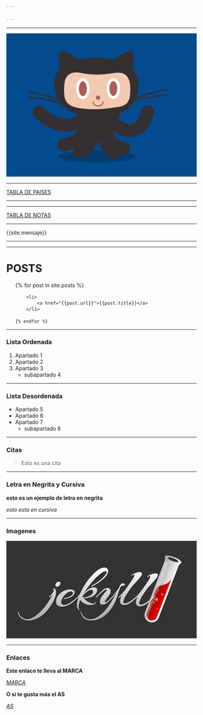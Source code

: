 ```yaml
---

---
```




---

![calamar](/images/calamar.gif)

---

[TABLA DE PAISES](ciudadespaises.md)


---


---

[TABLA DE NOTAS](notas.md)


---

{{site.mensaje}}

---

---
# POSTS
<ul>
    {% for post in site.posts %}
    
        <li>
            <a href="{{post.url}}">{{post.title}}</a>
        </li>

    {% endfor %}
</ul>

---

### Lista Ordenada
1. Apartado 1
2. Apartado 2 
3. Apartado 3
    - subapartado 4

---

### Lista Desordenada

- Apartado 5
- Apartado 6
- Apartado 7
    - subapartado 8

---

### Citas

> Esto es una cita

---


### Letra en Negrita y Cursiva

**esto es un ejemplo de letra en negrita**

*esto esta en cursiva*

---

### Imagenes

![Jekyll](/images/jekyll-logo.png)

---

### Enlaces

**Este enlace te lleva al MARCA**

[*MARCA*](https://www.marca.com/)

**O si te gusta más el AS**

[*AS*](https://as.com/)